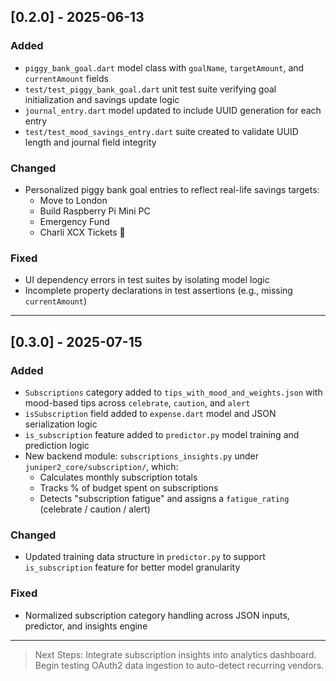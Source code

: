 ## [0.2.0] - 2025-06-13

### Added
- `piggy_bank_goal.dart` model class with `goalName`, `targetAmount`, and `currentAmount` fields
- `test/test_piggy_bank_goal.dart` unit test suite verifying goal initialization and savings update logic
- `journal_entry.dart` model updated to include UUID generation for each entry
- `test/test_mood_savings_entry.dart` suite created to validate UUID length and journal field integrity

### Changed
- Personalized piggy bank goal entries to reflect real-life savings targets:
  - Move to London
  - Build Raspberry Pi Mini PC
  - Emergency Fund
  - Charli XCX Tickets 🍏

### Fixed
- UI dependency errors in test suites by isolating model logic
- Incomplete property declarations in test assertions (e.g., missing `currentAmount`)

---

## [0.3.0] - 2025-07-15

### Added
- `Subscriptions` category added to `tips_with_mood_and_weights.json` with mood-based tips across `celebrate`, `caution`, and `alert`
- `isSubscription` field added to `expense.dart` model and JSON serialization logic
- `is_subscription` feature added to `predictor.py` model training and prediction logic
- New backend module: `subscriptions_insights.py` under `juniper2_core/subscription/`, which:
  - Calculates monthly subscription totals
  - Tracks % of budget spent on subscriptions
  - Detects "subscription fatigue" and assigns a `fatigue_rating` (celebrate / caution / alert)

### Changed
- Updated training data structure in `predictor.py` to support `is_subscription` feature for better model granularity

### Fixed
- Normalized subscription category handling across JSON inputs, predictor, and insights engine

---

> Next Steps: Integrate subscription insights into analytics dashboard. Begin testing OAuth2 data ingestion to auto-detect recurring vendors.
